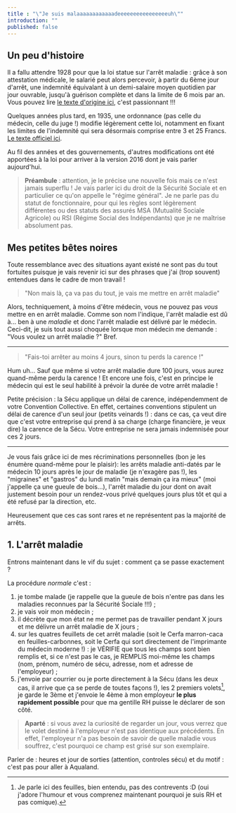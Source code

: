 ```yaml
---
title : "\"Je suis malaaaaaaaaaaaadeeeeeeeeeeeeeeeeuh\""
introduction: ""
published: false
---
```


## Un peu d'histoire

Il a fallu attendre 1928 pour que la loi statue sur l'arrêt maladie : grâce à son attestation médicale, le salarié peut alors percevoir, à partir du 6ème jour d'arrêt, une indemnité équivalant à un demi-salaire moyen quotidien par jour ouvrable, jusqu'à guérison complète et dans la limite de 6 mois par an. Vous pouvez lire [le texte d'origine ici](http://gallica.bnf.fr/ark:/12148/bpt6k61493738/f6.item.zoom), c'est passionnant !!!

Quelques années plus tard, en 1935, une ordonnance (pas celle du médecin, celle du juge !) modifie légèrement cette loi, notamment en fixant les limites de l'indemnité qui sera désormais comprise entre 3 et 25 Francs. [Le texte officiel ici](http://www.legislation.cnav.fr/Pages/texte.aspx?Nom=DEC_28101935).

Au fil des années et des gouvernements, d'autres modifications ont été apportées à la loi pour arriver à la version 2016 dont je vais parler aujourd'hui.

> **Préambule** : attention, je le précise une nouvelle fois mais ce n'est jamais superflu ! Je vais parler ici du droit de la Sécurité Sociale et en particulier ce qu'on appelle le "régime général". Je ne parle pas du statut de fonctionnaire, pour qui les règles sont légèrement différentes ou des statuts des assurés MSA (Mutualité Sociale Agricole) ou RSI (Régime Social des Indépendants) que je ne maîtrise absolument pas.

## Mes petites bêtes noires

Toute ressemblance avec des situations ayant existé ne sont pas du tout fortuites puisque je vais revenir ici sur des phrases que j'ai (trop souvent) entendues dans le cadre de mon travail !

> "Non mais là, ça va pas du tout, je vais me mettre en arrêt maladie"

Alors, techniquement, à moins d'être médecin, vous ne pouvez pas _vous_ mettre en en arrêt maladie. Comme son nom l'indique, l'arrêt maladie est dû à... ben à une _maladie_ et donc l'arrêt maladie est délivré par le médecin. Ceci-dit, je suis tout aussi choquée lorsque mon médecin me demande : "Vous voulez un arrêt maladie ?" Bref.  

---

> "Fais-toi arrêter au moins 4 jours, sinon tu perds la carence !"

Hum uh... Sauf que même si votre arrêt maladie dure 100 jours, vous aurez quand-même perdu la carence ! Et encore une fois, c'est en principe le médecin qui est le seul habilité à prévoir la durée de votre arrêt maladie !

Petite précision : la Sécu applique un délai de carence, indépendemment de votre Convention Collective. En effet, certaines conventions stipulent un délai de carence d'un seul jour (petits veinards !) : dans ce cas, ça veut dire que c'est votre entreprise qui prend à sa charge (charge financière, je veux dire) la carence de la Sécu. Votre entreprise ne sera jamais indemnisée pour ces 2 jours.

---

Je vous fais grâce ici de mes récriminations personnelles (bon je les énumère quand-même pour le plaisir): les arrêts maladie anti-datés par le médecin 10 jours après le jour de maladie (je n'exagère pas !), les "migraines" et "gastros" du lundi matin "mais demain ça ira mieux" (moi j'appelle ça une gueule de bois...), l'arrêt maladie du jour dont on avait justement besoin pour un rendez-vous privé quelques jours plus tôt et qui a été refusé par la direction, etc.

Heureusement que ces cas sont rares et ne représentent pas la majorité de arrêts.

## 1. L'arrêt maladie

Entrons maintenant dans le vif du sujet : comment ça se passe exactement ?

La procédure _normale_ c'est :
1. je tombe malade (je rappelle que la gueule de bois n'entre pas dans les maladies reconnues par la Sécurité Sociale !!!) ;
2. je vais voir mon médecin ;
3. il décrète que mon état ne me permet pas de travailler pendant X jours et me délivre un arrêt maladie de X jours ;
4. sur les quatres feuillets de cet arrêt maladie (soit le Cerfa marron-caca en feuilles-carbonnes, soit le Cerfa qui sort directement de l'imprimante du médecin moderne !) : je VÉRIFIE que tous les champs sont bien remplis et, si ce n'est pas le cas, je REMPLIS moi-même les champs (nom, prénom, numéro de sécu, adresse, nom et adresse de l'employeur) ;
5. j'envoie par courrier ou je porte directement à la Sécu (dans les deux cas, il arrive que ça se perde de toutes façons !), les 2 premiers volets[^humour], je garde le 3ème et j'envoie le 4ème à mon employeur **le plus rapidement possible** pour que ma gentille RH puisse le déclarer de son côté.

[^humour]: Je parle ici des feuilles, bien entendu, pas des contrevents :D (oui j'adore l'humour et vous comprenez maintenant pourquoi je suis RH et pas comique).

> **Aparté** : si vous avez la curiosité de regarder un jour, vous verrez que le volet destiné à l'employeur n'est pas identique aux précédents. En effet, l'employeur n'a pas besoin de savoir de quelle maladie vous souffrez, c'est pourquoi ce champ est grisé sur son exemplaire.

Parler de : heures et jour de sorties (attention, controles sécu) et du motif : c'est pas pour aller à Aqualand.
